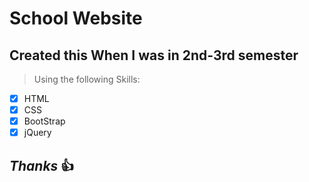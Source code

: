 # School Website

## Created this When I was in 2nd-3rd semester
> Using the following Skills:
- [x] HTML
- [x] CSS
- [x] BootStrap
- [x] jQuery

## ***Thanks*** :+1: